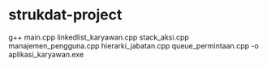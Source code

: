 # strukdat-project

g++ main.cpp linkedlist_karyawan.cpp stack_aksi.cpp manajemen_pengguna.cpp hierarki_jabatan.cpp queue_permintaan.cpp -o aplikasi_karyawan.exe